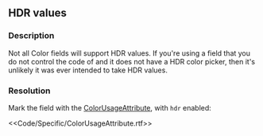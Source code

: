 ## HDR values
### Description
Not all Color fields will support HDR values. If you're using a field that you do not control the code of and it does not have a HDR color picker, then it's unlikely it was ever intended to take HDR values.

### Resolution

Mark the field with the [ColorUsageAttribute](https://docs.unity3d.com/ScriptReference/ColorUsageAttribute.html), with `hdr` enabled:  

<<Code/Specific/ColorUsageAttribute.rtf>>